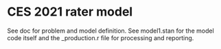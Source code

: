 # CES 2021 rater model

See doc for problem and model definition. See model1.stan for the model code itself and the _production.r file for processing and reporting.
